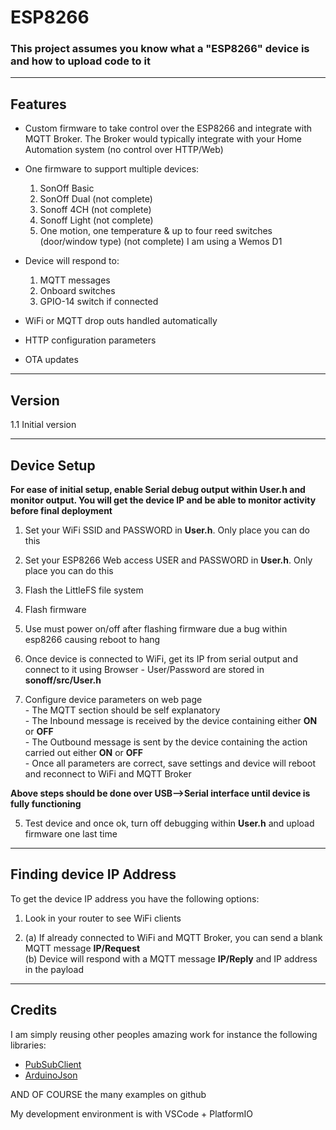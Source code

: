 # ESP8266

### This project assumes you know what a "ESP8266" device is and how to upload code to it

-------------------------------------------------------------------------------------------------------------
## Features

- Custom firmware to take control over the ESP8266 and integrate with MQTT Broker. The Broker would typically integrate with your Home Automation system (no control over HTTP/Web)

- One firmware to support multiple devices:
    1. SonOff Basic
    2. SonOff Dual   (not complete)
    3. Sonoff 4CH    (not complete)
    4. Sonoff Light  (not complete)
    5. One motion, one temperature & up to four reed switches (door/window type)  (not complete)
        I am using a Wemos D1

- Device will respond to:
    1. MQTT messages
    2. Onboard switches
    3. GPIO-14 switch if connected  

- WiFi or MQTT drop outs handled automatically

- HTTP configuration parameters

- OTA updates

-------------------------------------------------------------------------------------------------------------
## Version
1.1 Initial version  

-------------------------------------------------------------------------------------------------------------
## Device Setup
**For ease of initial setup, enable Serial debug output within **User.h** and monitor output. You will get the device IP and be able to monitor activity before final deployment**  

1. Set your WiFi SSID and PASSWORD in **User.h**. Only place you can do this

1. Set your ESP8266 Web access USER and PASSWORD in **User.h**. Only place you can do this

2. Flash the LittleFS file system

3. Flash firmware

4. Use must power on/off after flashing firmware due a bug within esp8266 causing reboot to hang  

5. Once device is connected to WiFi, get its IP from serial output and connect to it using Browser
       - User/Password are stored in **sonoff/src/User.h**  

4. Configure device parameters on web page  
       - The MQTT section should be self explanatory  
       - The Inbound message is received by the device containing either **ON** or **OFF**  
       - The Outbound message is sent by the device containing the action carried out either **ON** or **OFF**  
       - Once all parameters are correct, save settings and device will reboot and reconnect to WiFi and MQTT Broker  

**Above steps should be done over USB-->Serial interface until device is fully functioning**  

5. Test device and once ok, turn off debugging within **User.h** and upload firmware one last time  


-------------------------------------------------------------------------------------------------------------
## Finding device IP Address
To get the device IP address you have the following options:  

  1. Look in your router to see WiFi clients  
    
  2. (a) If already connected to WiFi and MQTT Broker, you can send a blank MQTT message **IP/Request**  
     (b) Device will respond with a MQTT message **IP/Reply** and IP address in the payload  

-------------------------------------------------------------------------------------------------------------
## Credits
I am simply reusing other peoples amazing work for instance the following libraries:  
  - [PubSubClient](https://github.com/knolleary/pubsubclient)  
  - [ArduinoJson](https://github.com/bblanchon/ArduinoJson)  

AND OF COURSE the many examples on github  

My development environment is with VSCode + PlatformIO